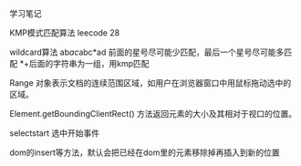 学习笔记

KMP模式匹配算法  leecode 28

wildcard算法
ab*ac*abc*ad
前面的星号尽可能少匹配，最后一个星号尽可能多匹配
*+后面的字符串为一组，用kmp匹配

Range 对象表示文档的连续范围区域，如用户在浏览器窗口中用鼠标拖动选中的区域。

Element.getBoundingClientRect() 方法返回元素的大小及其相对于视口的位置。

selectstart 选中开始事件

dom的insert等方法，默认会把已经在dom里的元素移除掉再插入到新的位置
